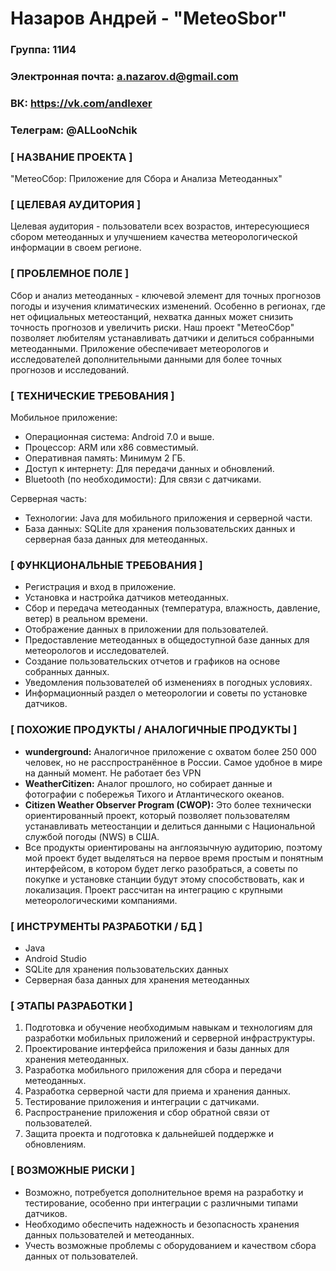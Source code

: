 # Назаров Андрей - "MeteoSbor"

### Группа: 11И4
### Электронная почта: a.nazarov.d@gmail.com
### ВК: https://vk.com/andlexer
### Телеграм: @ALLooNchik
### [ НАЗВАНИЕ ПРОЕКТА ]
"МетеоСбор: Приложение для Сбора и Анализа Метеоданных"

### [ ЦЕЛЕВАЯ АУДИТОРИЯ ]
Целевая аудитория - пользователи всех возрастов, интересующиеся сбором метеоданных и улучшением качества метеорологической информации в своем регионе.

### [ ПРОБЛЕМНОЕ ПОЛЕ ]
Сбор и анализ метеоданных - ключевой элемент для точных прогнозов погоды и изучения климатических изменений. Особенно в регионах, где нет официальных метеостанций, нехватка данных может снизить точность прогнозов и увеличить риски. Наш проект "МетеоСбор" позволяет любителям устанавливать датчики и делиться собранными метеоданными. Приложение обеспечивает метеорологов и исследователей дополнительными данными для более точных прогнозов и исследований.

### [ ТЕХНИЧЕСКИЕ ТРЕБОВАНИЯ ]
Мобильное приложение:
- Операционная система: Android 7.0 и выше.
- Процессор: ARM или x86 совместимый.
- Оперативная память: Минимум 2 ГБ.
- Доступ к интернету: Для передачи данных и обновлений.
- Bluetooth (по необходимости): Для связи с датчиками.

Серверная часть:
- Технологии: Java для мобильного приложения и серверной части.
- База данных: SQLite для хранения пользовательских данных и серверная база данных для метеоданных.

### [ ФУНКЦИОНАЛЬНЫЕ ТРЕБОВАНИЯ ]
- Регистрация и вход в приложение.
- Установка и настройка датчиков метеоданных.
- Сбор и передача метеоданных (температура, влажность, давление, ветер) в реальном времени.
- Отображение данных в приложении для пользователей.
- Предоставление метеоданных в общедоступной базе данных для метеорологов и исследователей.
- Создание пользовательских отчетов и графиков на основе собранных данных.
- Уведомления пользователей об изменениях в погодных условиях.
- Информационный раздел о метеорологии и советы по установке датчиков.

### [ ПОХОЖИЕ ПРОДУКТЫ / АНАЛОГИЧНЫЕ ПРОДУКТЫ ]
* **wunderground:** Аналогичное приложение с охватом более 250 000 человек, но не расспространённое в России. Самое удобное в мире на данный момент. Не работает без VPN
* **WeatherCitizen:** Аналог прошлого, но собирает данные и фотографии с побережья Тихого и Атлантического океанов.
* **Citizen Weather Observer Program (CWOP):** Это более технически ориентированный проект, который позволяет пользователям устанавливать метеостанции и делиться данными с Национальной службой погоды (NWS) в США.
* Все продукты ориентированы на англоязычную аудиторию, поэтому мой проект будет выделяться на первое время простым и понятным интерфейсом, в котором будет легко разобраться, а советы по покупке и установке станции будут этому способствовать, как и локализация. Проект рассчитан на интеграцию с крупными метеорологическими компаниями. 
### [ ИНСТРУМЕНТЫ РАЗРАБОТКИ / БД ]
- Java
- Android Studio
- SQLite для хранения пользовательских данных
- Серверная база данных для хранения метеоданных

### [ ЭТАПЫ РАЗРАБОТКИ ]
1. Подготовка и обучение необходимым навыкам и технологиям для разработки мобильных приложений и серверной инфраструктуры.
2. Проектирование интерфейса приложения и базы данных для хранения метеоданных.
3. Разработка мобильного приложения для сбора и передачи метеоданных.
4. Разработка серверной части для приема и хранения данных.
5. Тестирование приложения и интеграции с датчиками.
6. Распространение приложения и сбор обратной связи от пользователей.
7. Защита проекта и подготовка к дальнейшей поддержке и обновлениям.

### [ ВОЗМОЖНЫЕ РИСКИ ]
- Возможно, потребуется дополнительное время на разработку и тестирование, особенно при интеграции с различными типами датчиков.
- Необходимо обеспечить надежность и безопасность хранения данных пользователей и метеоданных.
- Учесть возможные проблемы с оборудованием и качеством сбора данных от пользователей.
